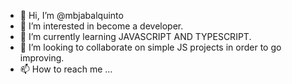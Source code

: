 - 👋 Hi, I’m @mbjabalquinto
- 👀 I’m interested in become a developer.
- 🌱 I’m currently learning JAVASCRIPT AND TYPESCRIPT.
- 💞️ I’m looking to collaborate on simple JS projects in order to go improving.
- 📫 How to reach me ...

<!---
mbjabalquinto/mbjabalquinto is a ✨ special ✨ repository because its `README.md` (this file) appears on your GitHub profile.
You can click the Preview link to take a look at your changes.
--->
